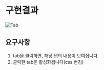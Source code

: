 # 구현결과

![Tab](https://user-images.githubusercontent.com/50171003/128134705-3bddcc45-4799-4ae7-af5d-8d517a729d09.gif)

## 요구사항

1. tab을 클릭하면, 해당 탭의 내용이 보여집니다.
2. 클릭한 tab은 활성화됩니다(css 변경)
